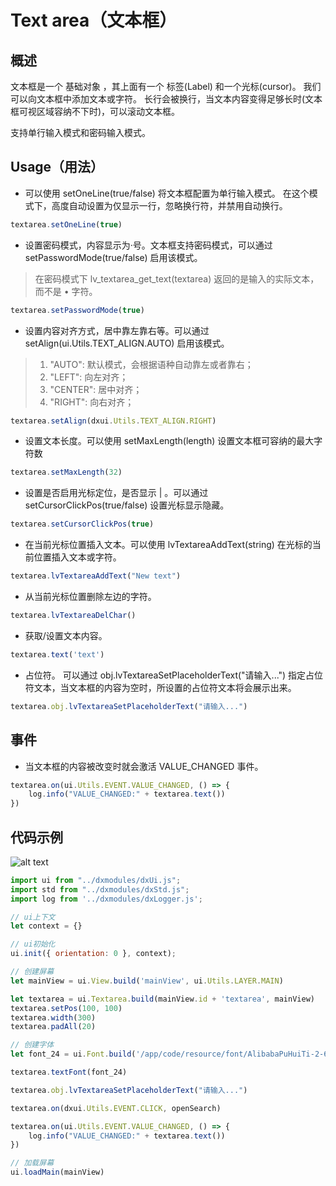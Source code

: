 # Text area（文本框）

## 概述

文本框是一个 基础对象 ，其上面有一个 标签(Label) 和一个光标(cursor)。 我们可以向文本框中添加文本或字符。 长行会被换行，当文本内容变得足够长时(文本框可视区域容纳不下时)，可以滚动文本框。

支持单行输入模式和密码输入模式。

## Usage（用法）

- 可以使用 setOneLine(true/false) 将文本框配置为单行输入模式。 在这个模式下，高度自动设置为仅显示一行，忽略换行符，并禁用自动换行。

```js
textarea.setOneLine(true)
```

- 设置密码模式，内容显示为·号。文本框支持密码模式，可以通过 setPasswordMode(true/false) 启用该模式。
> 在密码模式下 lv_textarea_get_text(textarea) 返回的是输入的实际文本，而不是 • 字符。

```js
textarea.setPasswordMode(true)
```

- 设置内容对齐方式，居中靠左靠右等。可以通过 setAlign(ui.Utils.TEXT_ALIGN.AUTO) 启用该模式。

>1. "AUTO": 默认模式，会根据语种自动靠左或者靠右；
>2. "LEFT": 向左对齐；
>3. "CENTER": 居中对齐；
>4. "RIGHT": 向右对齐；

```js
textarea.setAlign(dxui.Utils.TEXT_ALIGN.RIGHT)
```
- 设置文本长度。可以使用 setMaxLength(length) 设置文本框可容纳的最大字符数

```js
textarea.setMaxLength(32)
```

- 设置是否启用光标定位，是否显示 | 。可以通过 setCursorClickPos(true/false) 设置光标显示隐藏。

```js
textarea.setCursorClickPos(true)
```

- 在当前光标位置插入文本。可以使用 lvTextareaAddText(string) 在光标的当前位置插入文本或字符。

```js
textarea.lvTextareaAddText("New text")
```

- 从当前光标位置删除左边的字符。

```js
textarea.lvTextareaDelChar()
```

- 获取/设置文本内容。

```js
textarea.text('text')
```

- 占位符。 可以通过 obj.lvTextareaSetPlaceholderText("请输入...") 指定占位符文本，当文本框的内容为空时，所设置的占位符文本将会展示出来。

```js
textarea.obj.lvTextareaSetPlaceholderText("请输入...")
```

## 事件

- 当文本框的内容被改变时就会激活 VALUE_CHANGED 事件。

```js
textarea.on(ui.Utils.EVENT.VALUE_CHANGED, () => {
    log.info("VALUE_CHANGED:" + textarea.text())
})
```

## 代码示例

![alt text](textarea.png)


```js
import ui from "../dxmodules/dxUi.js";
import std from "../dxmodules/dxStd.js";
import log from '../dxmodules/dxLogger.js';

// ui上下文
let context = {}

// ui初始化
ui.init({ orientation: 0 }, context);

// 创建屏幕
let mainView = ui.View.build('mainView', ui.Utils.LAYER.MAIN)

let textarea = ui.Textarea.build(mainView.id + 'textarea', mainView)
textarea.setPos(100, 100)
textarea.width(300)
textarea.padAll(20)

// 创建字体
let font_24 = ui.Font.build('/app/code/resource/font/AlibabaPuHuiTi-2-65-Medium.ttf', 24, ui.Utils.FONT_STYLE.ITALIC | ui.Utils.FONT_STYLE.BOLD)

textarea.textFont(font_24)

textarea.obj.lvTextareaSetPlaceholderText("请输入...")

textarea.on(dxui.Utils.EVENT.CLICK, openSearch)

textarea.on(ui.Utils.EVENT.VALUE_CHANGED, () => {
    log.info("VALUE_CHANGED:" + textarea.text())
})

// 加载屏幕
ui.loadMain(mainView)
```

